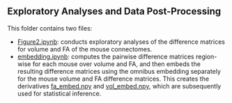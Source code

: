 ## Exploratory Analyses and Data Post-Processing

This folder contains two files:

- [Figure2.ipynb](./Figure2.ipynb): conducts exploratory analyses of the difference matrices for volume and FA of the mouse connectomes.
- [embedding.ipynb](./embedding.ipynb): computes the pairwise difference matrices region-wise for each mouse over volume and FA, and then embeds the resulting difference matrices using the omnibus embedding separately for the mouse volume and FA difference matrices. This creates the derivatives [fa_embed.npy](https://github.com/neurodata/alzheimers-mouse/blob/main/data/embeddings/fa_embed.npy) and [vol_embed.npy](https://github.com/neurodata/alzheimers-mouse/blob/main/data/embeddings/vol_embed.npy), which are subsequently used for statistical inference.
